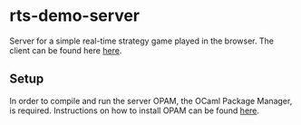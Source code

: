 # rts-demo-server

Server for a simple real-time strategy game played in the browser.
The client can be found here [here](https://github.com/photz/rts-demo-client).

## Setup

In order to compile and run the server OPAM, the OCaml Package Manager, is required.  Instructions on how to install OPAM can be found [here](https://opam.ocaml.org/doc/Install.html).

